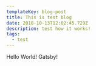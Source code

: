 ```yaml
---
templateKey: blog-post
title: This is test blog
date: 2018-10-13T12:02:45.729Z
description: test how it works!
tags:
  - test
---
```

Hello World! Gatsby!

